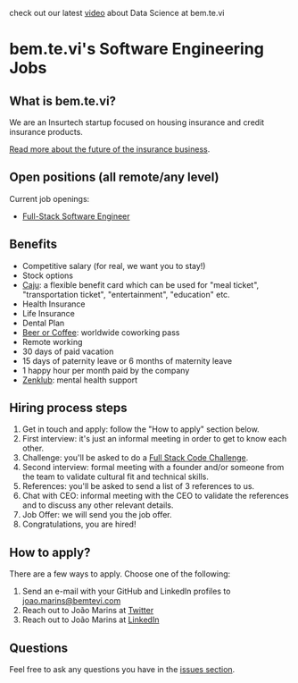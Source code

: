 check out our latest [video](https://www.youtube.com/watch?v=zPosRnYrxag) about Data Science at bem.te.vi

# bem.te.vi's Software Engineering Jobs

## What is bem.te.vi?
We are an Insurtech startup focused on housing insurance and credit insurance products.

[Read more about the future of the insurance business](https://openinsurance.susep.gov.br/).

## Open positions (all remote/any level)
Current job openings:

- [Full-Stack Software Engineer](https://github.com/BemteviSeguros/jobs/blob/main/Full-Stack-Software-Engineer.md)

## Benefits
- Competitive salary (for real, we want you to stay!)
- Stock options
- [Caju](https://www.caju.com.br/): a flexible benefit card which can be used for "meal ticket", "transportation ticket", "entertainment", "education" etc.
- Health Insurance
- Life Insurance
- Dental Plan
- [Beer or Coffee](https://beerorcoffee.com/): worldwide coworking pass
- Remote working
- 30 days of paid vacation
- 15 days of paternity leave or 6 months of maternity leave
- 1 happy hour per month paid by the company
- [Zenklub](https://zenklub.com.br/): mental health support

## Hiring process steps
1. Get in touch and apply: follow the "How to apply" section below.
2. First interview: it's just an informal meeting in order to get to know each other.
3. Challenge: you'll be asked to do a [Full Stack Code Challenge](https://github.com/BemteviSeguros/jobs/blob/main/Challenge.md).
4. Second interview: formal meeting with a founder and/or someone from the team to validate cultural fit and technical skills.
5. References: you'll be asked to send a list of 3 references to us.
6. Chat with CEO: informal meeting with the CEO to validate the references and to discuss any other relevant details.
7. Job Offer: we will send you the job offer.
8. Congratulations, you are hired!

## How to apply?
There are a few ways to apply. Choose one of the following:
1. Send an e-mail with your GitHub and LinkedIn profiles to [joao.marins@bemtevi.com](mailto:joao.marins@bemtevi.com)
2. Reach out to João Marins at [Twitter](https://twitter.com/jgcmarins)
3. Reach out to João Marins at [LinkedIn](https://www.linkedin.com/in/joao-marins/)

## Questions
Feel free to ask any questions you have in the [issues section](https://github.com/BemteviSeguros/jobs/issues).
